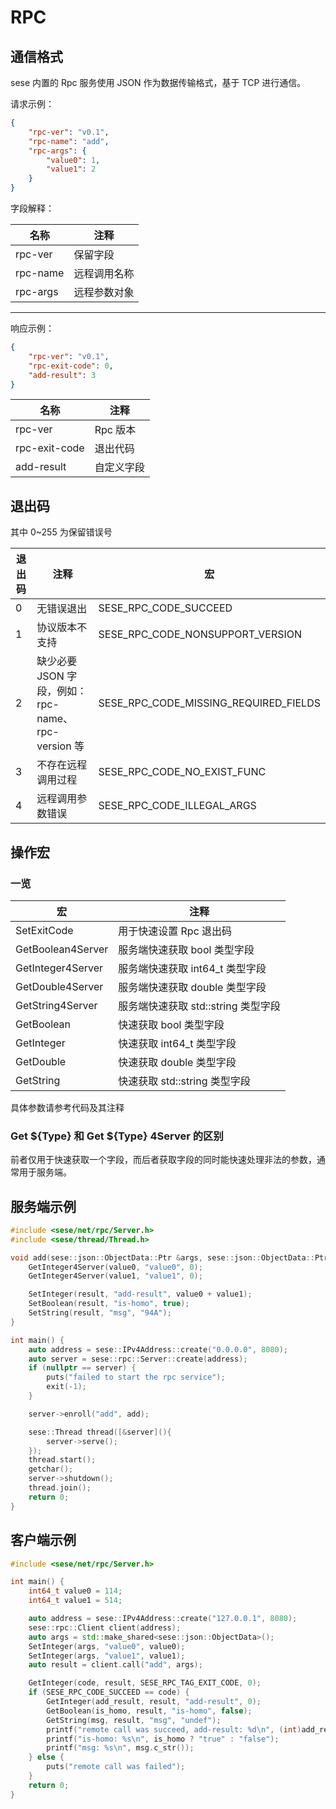 # RPC

## 通信格式

sese 内置的 Rpc 服务使用 JSON 作为数据传输格式，基于 TCP 进行通信。

请求示例：

```json
{
    "rpc-ver": "v0.1",
    "rpc-name": "add",
    "rpc-args": {
        "value0": 1,
        "value1": 2
    }
}
```

字段解释：

| 名称     | 注释         |
| -------- | ------------ |
| rpc-ver  | 保留字段     |
| rpc-name | 远程调用名称 |
| rpc-args | 远程参数对象 |

---

响应示例：

```json
{
    "rpc-ver": "v0.1",
    "rpc-exit-code": 0,
    "add-result": 3
}
```

| 名称          | 注释       |
| ------------- | ---------- |
| rpc-ver       | Rpc 版本   |
| rpc-exit-code | 退出代码   |
| add-result    | 自定义字段 |

## 退出码

其中 0~255 为保留错误号

| 退出码 | 注释                                               | 宏                                    |
| ------ | -------------------------------------------------- | ------------------------------------- |
| 0      | 无错误退出                                         | SESE_RPC_CODE_SUCCEED                 |
| 1      | 协议版本不支持                                     | SESE_RPC_CODE_NONSUPPORT_VERSION      |
| 2      | 缺少必要 JSON 字段，例如：rpc-name、rpc-version 等 | SESE_RPC_CODE_MISSING_REQUIRED_FIELDS |
| 3      | 不存在远程调用过程                                 | SESE_RPC_CODE_NO_EXIST_FUNC           |
| 4      | 远程调用参数错误                                   | SESE_RPC_CODE_ILLEGAL_ARGS            |

## 操作宏

### 一览

| 宏                | 注释                                |
| ----------------- | ----------------------------------- |
| SetExitCode       | 用于快速设置 Rpc 退出码             |
| GetBoolean4Server | 服务端快速获取 bool 类型字段        |
| GetInteger4Server | 服务端快速获取 int64_t 类型字段     |
| GetDouble4Server  | 服务端快速获取 double 类型字段      |
| GetString4Server  | 服务端快速获取 std::string 类型字段 |
| GetBoolean        | 快速获取 bool 类型字段              |
| GetInteger        | 快速获取 int64_t 类型字段           |
| GetDouble         | 快速获取 double 类型字段            |
| GetString         | 快速获取 std::string 类型字段       |

具体参数请参考代码及其注释

### Get \${Type} 和 Get \${Type} 4Server 的区别

前者仅用于快速获取一个字段，而后者获取字段的同时能快速处理非法的参数，通常用于服务端。

## 服务端示例

```c++
#include <sese/net/rpc/Server.h>
#include <sese/thread/Thread.h>

void add(sese::json::ObjectData::Ptr &args, sese::json::ObjectData::Ptr &result) {
    GetInteger4Server(value0, "value0", 0);
    GetInteger4Server(value1, "value1", 0);

    SetInteger(result, "add-result", value0 + value1);
    SetBoolean(result, "is-homo", true);
    SetString(result, "msg", "94A");
}

int main() {
    auto address = sese::IPv4Address::create("0.0.0.0", 8080);
    auto server = sese::rpc::Server::create(address);
    if (nullptr == server) {
        puts("failed to start the rpc service");
        exit(-1);
    }

    server->enroll("add", add);

    sese::Thread thread([&server](){
        server->serve();
    });
    thread.start();
    getchar();
    server->shutdown();
    thread.join();
    return 0;
}
```

## 客户端示例

```c++
#include <sese/net/rpc/Server.h>

int main() {
    int64_t value0 = 114;
    int64_t value1 = 514;

    auto address = sese::IPv4Address::create("127.0.0.1", 8080);
    sese::rpc::Client client(address);
    auto args = std::make_shared<sese::json::ObjectData>();
    SetInteger(args, "value0", value0);
    SetInteger(args, "value1", value1);
    auto result = client.call("add", args);

    GetInteger(code, result, SESE_RPC_TAG_EXIT_CODE, 0);
    if (SESE_RPC_CODE_SUCCEED == code) {
        GetInteger(add_result, result, "add-result", 0);
        GetBoolean(is_homo, result, "is-homo", false);
        GetString(msg, result, "msg", "undef");
        printf("remote call was succeed, add-result: %d\n", (int)add_result);
        printf("is-homo: %s\n", is_homo ? "true" : "false");
        printf("msg: %s\n", msg.c_str());
    } else {
        puts("remote call was failed");
    }
    return 0;
}
```

